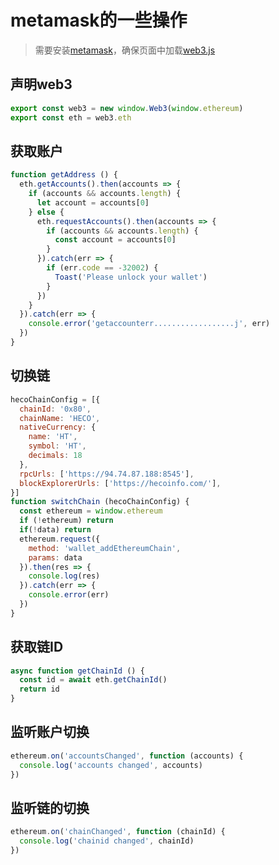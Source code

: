 # metamask的一些操作

> 需要安装[metamask](https://chrome.google.com/webstore/detail/metamask/nkbihfbeogaeaoehlefnkodbefgpgknn)，确保页面中加载[web3.js](https://cdn.jsdelivr.net/npm/web3@1.7.4/dist/web3.min.js)

## 声明web3 ##

```js
export const web3 = new window.Web3(window.ethereum)
export const eth = web3.eth
```

## 获取账户

```js
function getAddress () {
  eth.getAccounts().then(accounts => {
    if (accounts && accounts.length) {
      let account = accounts[0]
    } else {
      eth.requestAccounts().then(accounts => {
        if (accounts && accounts.length) {
          const account = accounts[0]
        }
      }).catch(err => {
        if (err.code == -32002) {
          Toast('Please unlock your wallet')
        }
      })
    }
  }).catch(err => {
    console.error('getaccounterr..................j', err)
  })
}
```

## 切换链

```js
hecoChainConfig = [{
  chainId: '0x80',
  chainName: 'HECO',
  nativeCurrency: {
    name: 'HT',
    symbol: 'HT',
    decimals: 18
  },
  rpcUrls: ['https://94.74.87.188:8545'],
  blockExplorerUrls: ['https://hecoinfo.com/'],
}]
function switchChain (hecoChainConfig) {
  const ethereum = window.ethereum
  if (!ethereum) return
  if(!data) return
  ethereum.request({
    method: 'wallet_addEthereumChain',
    params: data
  }).then(res => {
    console.log(res)
  }).catch(err => {
    console.error(err)
  })
}
```

## 获取链ID

```js
async function getChainId () {
  const id = await eth.getChainId()
  return id
}
```

## 监听账户切换

```js
ethereum.on('accountsChanged', function (accounts) {
  console.log('accounts changed', accounts)
})
```

## 监听链的切换

```js
ethereum.on('chainChanged', function (chainId) {
  console.log('chainid changed', chainId)
})
```

